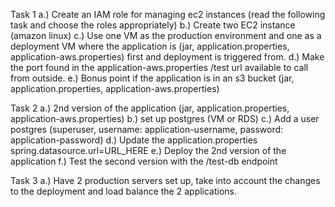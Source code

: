 

Task 1
  a.) Create an IAM role for managing ec2 instances (read the following task and choose the roles appropriately)
  b.) Create two EC2 instance (amazon linux)
  c.) Use one VM as the production environment and one as a deployment VM where the application is (jar, application.properties, application-aws.properties) first and deployment is triggered from.
  d.) Make the port found in the application-aws.properties /test url available to call from outside.
  e.) Bonus point if the application is in an s3 bucket (jar, application.properties, application-aws.properties)


Task 2
  a.) 2nd version of the application (jar, application.properties, application-aws.properties) 
  b.) set up postgres (VM or RDS)
  c.) Add a user postgres (superuser, username: application-username, password: application-password)
  d.) Update the application.properties spring.datasource.url=URL_HERE
  e.) Deploy the 2nd version of the application
  f.) Test the second version with the /test-db endpoint


Task 3
  a.) Have 2 production servers set up, take into account the changes to the deployment and load balance the 2 applications.



